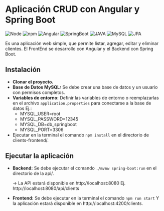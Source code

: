 # Aplicación CRUD con Angular y Spring Boot

![Node](https://img.shields.io/badge/Node-18.13.0-green)
![npm](https://img.shields.io/badge/npm-9.6.5-orange)
![Angular](https://img.shields.io/badge/Angular-15.2.4-red)
![SpringBoot](https://img.shields.io/badge/SpringBoot-3.1.1-green)
![JAVA](https://img.shields.io/badge/JAVA-17-blue)
![MySQL](https://img.shields.io/badge/MySQL-yellow)
![JPA](https://img.shields.io/badge/JPA-yellow)

Es una aplicación web simple, que permite listar, agregar, editar y eliminar clientes. El FrontEnd se desarrollo con Angular y el Backend con Spring Boot. 

## Instalación

- **Clonar el proyecto.** 
- **Base de Datos MySQL:** Se debe crear una base de datos y un usuario con permisos completos.
- **Variables de entorno:** Definir las variables de entorno o reemplazarlas en el archivo `application.properties` para 
    conectarse a la base de datos Ej.:
  - MYSQL_USER=root
  - MYSQL_PASSWORD=12345
  - MYSQL_DB=db_springboot
  - MYSQL_PORT=3306
- Ejecutar en la terminal el comando `npm install` en el directorio de clients-frontend/.

## Ejecutar la aplicación

- **Backend:** Se debe ejecutar el comando `./mvnw spring-boot:run` en el directorio de la api/.

    -> La API estará disponible en http://localhost:8080 Ej. http://localhost:8080/api/clients

- **Frontend:** Se debe ejecutar en la terminal el comando `npm run start` Y la aplicación estará disponible en http://localhost:4200/clients.